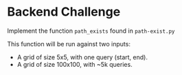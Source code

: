 # Backend Challenge

Implement the function `path_exists` found in `path-exist.py`

This function will be run against two inputs:

- A grid of size 5x5, with one query (start, end).
- A grid of size 100x100, with ~5k queries.

